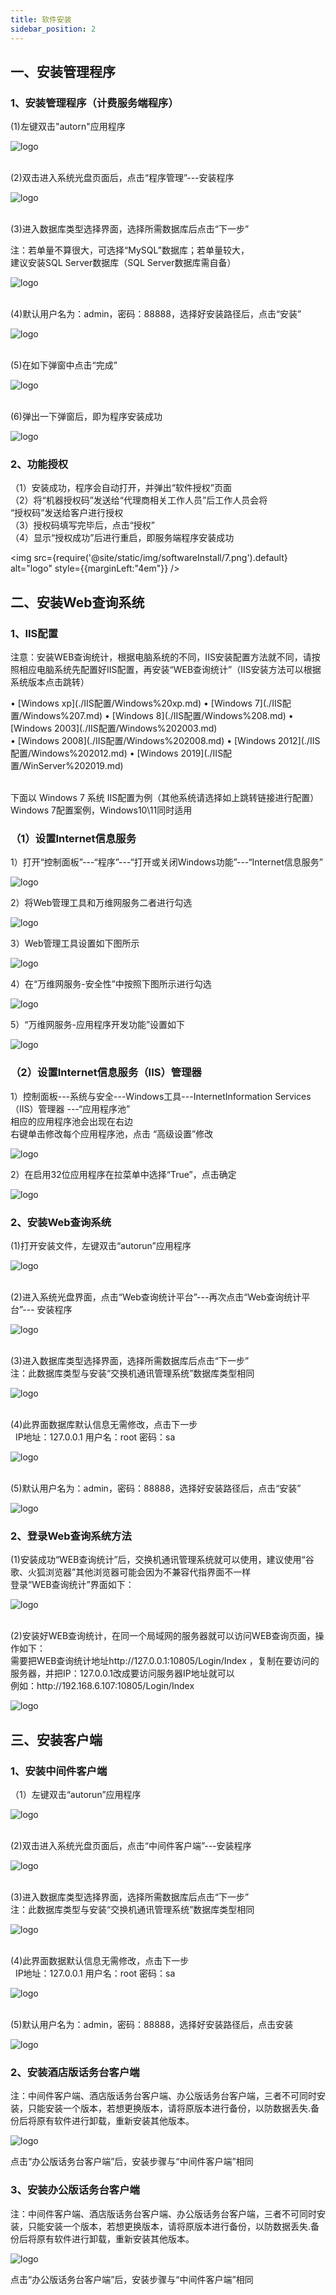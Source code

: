 ```yaml
---
title: 软件安装
sidebar_position: 2
---
```

## 一、安装管理程序
### 1、安装管理程序（计费服务端程序）
<p style={{ marginLeft:"2em" ,fontSize:"20px"}}>
  (1)左键双击"autorn"应用程序
</p>
<!-- <img src="/img/softwareInstall/1.png" alt="步骤1" style={{ marginLeft: "4em"}} /> -->
<img src={require('@site/static/img/softwareInstall/1.png').default} alt="logo" style={{marginLeft:"4em"}} />

<p style={{ marginLeft:"2em" ,fontSize:"20px"}}>
  <br />
  (2)双击进入系统光盘页面后，点击“程序管理”---安装程序
</p>
<!-- <img src="/img/softwareInstall/2.png" alt="步骤2" style={{ marginLeft: "4em"}} /> -->
<img src={require('@site/static/img/softwareInstall/2.png').default} alt="logo" style={{marginLeft:"4em"}} />
<p style={{ marginLeft:"2em" ,fontSize:"20px"}}>
  <br />
  (3)进入数据库类型选择界面，选择所需数据库后点击“下一步”
  <p style={{color:"red"}}>注：若单量不算很大，可选择“MySQL”数据库；若单量较大，<br />建议安装SQL Server数据库（SQL Server数据库需自备）</p>
</p>
<!-- <img src="/img/softwareInstall/3.png" alt="步骤1" style={{ marginLeft: "4em"}} /> -->
<img src={require('@site/static/img/softwareInstall/3.png').default} alt="logo" style={{marginLeft:"4em"}} />
<p style={{ marginLeft:"2em" ,fontSize:"20px"}}>
  <br />
  (4)默认用户名为：admin，密码：88888，选择好安装路径后，点击“安装”
</p>
<!-- <img src="/img/softwareInstall/4.png" alt="步骤2" style={{ marginLeft: "4em"}} /> -->
<img src={require('@site/static/img/softwareInstall/4.png').default} alt="logo" style={{marginLeft:"4em"}} />
<p style={{ marginLeft:"2em" ,fontSize:"20px"}}>
  <br />
  (5)在如下弹窗中点击“完成”
</p>
<!-- <img src="/img/softwareInstall/5.png" alt="步骤1" style={{ marginLeft: "4em"}} /> -->
<img src={require('@site/static/img/softwareInstall/5.png').default} alt="logo" style={{marginLeft:"4em"}} />
<p style={{ marginLeft:"2em",fontSize:"20px" }}>
  <br />
  (6)弹出一下弹窗后，即为程序安装成功
</p>
<!-- <img src="/img/softwareInstall/6.png" alt="步骤2" style={{ marginLeft: "4em"}} /> -->
<img src={require('@site/static/img/softwareInstall/6.png').default} alt="logo" style={{marginLeft:"4em"}} />
<p style={{ marginLeft:"2em" ,fontSize:"20px"}}>
</p>

### 2、功能授权

<p style={{ marginLeft:"2em" ,fontSize:"20px"}}>
（1）安装成功，程序会自动打开，并弹出“软件授权”页面<br />
（2）将“机器授权码”发送给“代理商相关工作人员”后工作人员会将<br />“授权码”发送给客户进行授权<br />
（3）授权码填写完毕后，点击“授权”<br />
（4）显示“授权成功”后进行重启，即服务端程序安装成功<br />
</p>

<!-- <img src="/img/softwareInstall/7.png" alt="步骤1" style={{ marginLeft: "4em"}} /> -->
<img src={require('@site/static/img/softwareInstall/7.png').default} alt="logo" style={{marginLeft:"4em"}} />

## 二、安装Web查询系统
### 1、IIS配置
<p style={{marginLeft:"2em" ,fontSize:"20px" ,color:"red"}}>
注意：安装WEB查询统计，根据电脑系统的不同，IIS安装配置方法就不同，请按照相应电脑系统先配置好IIS配置，再安装“WEB查询统计”（IIS安装方法可以根据系统版本点击跳转）
</p>

<div style={{ display: 'flex', justifyContent: 'space-between', width: '90%' ,marginLeft:"2em"}}>
  <span >• [Windows xp](./IIS配置/Windows%20xp.md)</span>
  <span>• [Windows 7](./IIS配置/Windows%207.md)</span>
  <span>• [Windows 8](./IIS配置/Windows%208.md)</span>
  <span>• [Windows 2003](./IIS配置/Windows%202003.md)</span>
</div>
<div style={{ display: 'flex', justifyContent: 'space-between', width: '65%' ,marginLeft:"2em"}}>
  <span>• [Windows 2008](./IIS配置/Windows%202008.md)</span>
  <span>• [Windows 2012](./IIS配置/Windows%202012.md)</span>
  <span>• [Windows 2019](./IIS配置/WinServer%202019.md)</span>
</div>
<br />
<p style={{marginLeft:"2em" ,fontSize:"20px" ,color:"red"}}>
下面以 Windows 7 系统 IIS配置为例（其他系统请选择如上跳转链接进行配置）<br />
Windows 7配置案例，Windows10\11同时适用
</p>

### （1）设置Internet信息服务
<p style={{ marginLeft:"2em" ,fontSize:"20px"}}>
  1）打开“控制面板”---“程序”---“打开或关闭Windows功能”---“Internet信息服务”
</p> 
<!-- <img src="/img/softwareInstall/12.png" alt="步骤2" style={{ marginLeft: "4em"}} /> -->
<img src={require('@site/static/img/softwareInstall/12.png').default} alt="logo" style={{marginLeft:"4em"}} />

<p style={{ marginLeft:"2em" ,fontSize:"20px"}}>
  2）将Web管理工具和万维网服务二者进行勾选
</p> 
<!-- <img src="/img/softwareInstall/13.png" alt="步骤2" style={{ marginLeft: "4em"}} /> -->
<img src={require('@site/static/img/softwareInstall/13.png').default} alt="logo" style={{marginLeft:"4em"}} />

<p style={{ marginLeft:"2em" ,fontSize:"20px"}}>
  3）Web管理工具设置如下图所示
</p> 
<!-- <img src="/img/softwareInstall/14.png" alt="步骤2" style={{ marginLeft: "4em"}} /> -->
<img src={require('@site/static/img/softwareInstall/14.png').default} alt="logo" style={{marginLeft:"4em"}} />

<p style={{ marginLeft:"2em" ,fontSize:"20px"}}>
  4）在“万维网服务-安全性”中按照下图所示进行勾选
</p> 
<!-- <img src="/img/softwareInstall/15.png" alt="步骤2" style={{ marginLeft: "4em"}} /> -->
<img src={require('@site/static/img/softwareInstall/15.png').default} alt="logo" style={{marginLeft:"4em"}} />

<p style={{ marginLeft:"2em" ,fontSize:"20px"}}>
  5）“万维网服务-应用程序开发功能”设置如下
</p> 
<!-- <img src="/img/softwareInstall/16.png" alt="步骤2" style={{ marginLeft: "4em"}} /> -->
<img src={require('@site/static/img/softwareInstall/16.png').default} alt="logo" style={{marginLeft:"4em"}} />

### （2）设置Internet信息服务（IIS）管理器
<p style={{ marginLeft:"2em" ,fontSize:"20px"}}>
  1）控制面板---系统与安全---Windows工具---InternetInformation Services（IIS）管理器 ---“应用程序池” <br />
相应的应用程序池会出现在右边<br />
右键单击修改每个应用程序池，点击 “高级设置”修改
</p> 
<!-- <img src="/img/softwareInstall/17.png" alt="步骤2" style={{ marginLeft: "4em"}} /> -->
<img src={require('@site/static/img/softwareInstall/17.png').default} alt="logo" style={{marginLeft:"4em"}} />

<p style={{ marginLeft:"2em" ,fontSize:"20px"}}>
  2）在启用32位应用程序在拉菜单中选择“True”，点击确定
</p> 
<!-- <img src="/img/softwareInstall/18.png" alt="步骤2" style={{ marginLeft: "4em"}} /> -->
<img src={require('@site/static/img/softwareInstall/18.png').default} alt="logo" style={{marginLeft:"4em"}} />

### 2、安装Web查询系统
<p style={{ marginLeft:"2em" ,fontSize:"20px"}}>
  (1)打开安装文件，左键双击“autorun”应用程序
</p> 
<!-- <img src="/img/softwareInstall/19.png" alt="步骤2" style={{ marginLeft: "4em"}} /> -->
<img src={require('@site/static/img/softwareInstall/19.png').default} alt="logo" style={{marginLeft:"4em"}} />

<p style={{ marginLeft:"2em" ,fontSize:"20px"}}>
  <br />
  (2)进入系统光盘界面，点击“Web查询统计平台”---再次点击“Web查询统计平台”--- 安装程序
</p> 
<!-- <img src="/img/softwareInstall/20.png" alt="步骤2" style={{ marginLeft: "4em"}} /> -->
<img src={require('@site/static/img/softwareInstall/20.png').default} alt="logo" style={{marginLeft:"4em"}} />

<p style={{ marginLeft:"2em" ,fontSize:"20px"}}>
  <br />
  (3)进入数据库类型选择界面，选择所需数据库后点击“下一步”<br />
    <span style={{color:"red"}}>注：此数据库类型与安装“交换机通讯管理系统”数据库类型相同</span>
</p> 
<!-- <img src="/img/softwareInstall/21.png" alt="" style={{ marginLeft: "4em"}} /> -->
<img src={require('@site/static/img/softwareInstall/21.png').default} alt="logo" style={{marginLeft:"4em"}} />

<p style={{ marginLeft:"2em" ,fontSize:"20px"}}>
  <br />
  (4)此界面数据库默认信息无需修改，点击下一步<br />
  &nbsp;&nbsp;IP地址：127.0.0.1   用户名：root  密码：sa
</p> 
<!-- <img src="/img/softwareInstall/22.png" alt="步骤2" style={{ marginLeft: "4em" }} /> -->
<img src={require('@site/static/img/softwareInstall/22.png').default} alt="logo" style={{marginLeft:"4em"}} />

<p style={{ marginLeft:"2em" ,fontSize:"20px"}}>
  <br />
  (5)默认用户名为：admin，密码：88888，选择好安装路径后，点击“安装”
</p> 
<!-- <img src="/img/softwareInstall/23.png" alt="步骤2" style={{ marginLeft: "4em"}} /> -->
<img src={require('@site/static/img/softwareInstall/23.png').default} alt="logo" style={{marginLeft:"4em"}} />

### 2、登录Web查询系统方法
<p style={{ marginLeft:"2em" ,fontSize:"20px"}}>
  (1)安装成功“WEB查询统计”后，交换机通讯管理系统就可以使用，建议使用“谷歌、火狐浏览器”其他浏览器可能会因为不兼容代指界面不一样<br />
  登录“WEB查询统计”界面如下：
</p> 
<!-- <img src="/img/softwareInstall/24.png" alt="步骤2" style={{ marginLeft: "4em"}} /> -->
<img src={require('@site/static/img/softwareInstall/24.png').default} alt="logo" style={{marginLeft:"4em"}} />

<p style={{ marginLeft:"2em" ,fontSize:"20px"}}>
  <br />
  (2)安装好WEB查询统计，在同一个局域网的服务器就可以访问WEB查询页面，操作如下：<br />
  需要把WEB查询统计地址http://127.0.0.1:10805/Login/Index ，复制在要访问的服务器，并把IP：127.0.0.1改成要访问服务器IP地址就可以  <br />
  例如：http://192.168.6.107:10805/Login/Index
</p> 
<!-- <img src="/img/softwareInstall/25.png" alt="步骤2" style={{ marginLeft: "4em"}} /> -->
<img src={require('@site/static/img/softwareInstall/25.png').default} alt="logo" style={{marginLeft:"4em"}} />

## 三、安装客户端
### 1、安装中间件客户端

<p style={{ marginLeft:"2em" ,fontSize:"20px"}}>
 （1）左键双击“autorun”应用程序
</p> 
<!-- <img src="/img/softwareInstall/26.png" alt="" style={{ marginLeft: "4em" }} /> -->
<img src={require('@site/static/img/softwareInstall/26.png').default} alt="logo" style={{marginLeft:"4em"}} />

<p style={{ marginLeft:"2em" ,fontSize:"20px"}}>
  <br />
  (2)双击进入系统光盘页面后，点击“中间件客户端”---安装程序
</p> 
<!-- <img src="/img/softwareInstall/27.png" alt="" style={{ marginLeft: "4em"}} /> -->
<img src={require('@site/static/img/softwareInstall/27.png').default} alt="logo" style={{marginLeft:"4em"}} />

<p style={{ marginLeft:"2em" ,fontSize:"20px"}}>
  <br />
  (3)进入数据库类型选择界面，选择所需数据库后点击“下一步”<br />
  <span style={{color:"red"}}>注：此数据库类型与安装“交换机通讯管理系统”数据库类型相同</span>
</p> 
<!-- <img src="/img/softwareInstall/28.png" alt="" style={{ marginLeft: "4em"}} /> -->
<img src={require('@site/static/img/softwareInstall/28.png').default} alt="logo" style={{marginLeft:"4em"}} />

<p style={{ marginLeft:"2em" ,fontSize:"20px"}}>
  <br />
  (4)此界面数据默认信息无需修改，点击下一步<br />
  &nbsp;&nbsp;IP地址：127.0.0.1  用户名：root  密码：sa
</p> 
<!-- <img src="/img/softwareInstall/29.png" alt="" style={{ marginLeft: "4em"}} /> -->
<img src={require('@site/static/img/softwareInstall/29.png').default} alt="logo" style={{marginLeft:"4em"}} />

<p style={{ marginLeft:"2em" ,fontSize:"20px"}}>
  <br />
  (5)默认用户名为：admin，密码：88888，选择好安装路径后，点击安装
</p> 
<!-- <img src="/img/softwareInstall/30.png" alt="步骤2" style={{ marginLeft: "4em" }} /> -->
<img src={require('@site/static/img/softwareInstall/30.png').default} alt="logo" style={{marginLeft:"4em"}} />

### 2、安装酒店版话务台客户端
<p style={{ marginLeft:"2em" ,fontSize:"20px" ,color:"red"}}>
注：中间件客户端、酒店版话务台客户端、办公版话务台客户端，三者不可同时安装，只能安装一个版本，若想更换版本，请将原版本进行备份，以防数据丢失.备份后将原有软件进行卸载，重新安装其他版本。
</p>
<!-- <img src="/img/softwareInstall/31.png" alt="" style={{ marginLeft: "4em"}} /> -->
<img src={require('@site/static/img/softwareInstall/31.png').default} alt="logo" style={{marginLeft:"4em"}} />

<p style={{ marginLeft:"2em" ,fontSize:"20px" }}>点击“办公版话务台客户端”后，安装步骤与“中间件客户端”相同</p>


### 3、安装办公版话务台客户端

<p style={{ marginLeft:"2em" ,fontSize:"20px" ,color:"red"}}>
注：中间件客户端、酒店版话务台客户端、办公版话务台客户端，三者不可同时安装，只能安装一个版本，若想更换版本，请将原版本进行备份，以防数据丢失.备份后将原有软件进行卸载，重新安装其他版本。
</p>
<!-- <img src="/img/softwareInstall/32.png" alt="" style={{ marginLeft: "4em"}} /> -->
<img src={require('@site/static/img/softwareInstall/32.png').default} alt="logo" style={{marginLeft:"4em"}} />

<p style={{ marginLeft:"2em" ,fontSize:"20px" }}>点击“办公版话务台客户端”后，安装步骤与“中间件客户端”相同</p>
